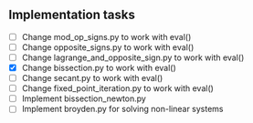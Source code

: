 ## Implementation tasks
- [ ] Change mod_op_signs.py to work with eval()
- [ ] Change opposite_signs.py to work with eval()
- [ ] Change lagrange_and_opposite_sign.py to work with eval()
- [x] Change bissection.py to work with eval()
- [ ] Change secant.py to work with eval()
- [ ] Change fixed_point_iteration.py to work with eval()
- [ ] Implement bissection_newton.py
- [ ] Implement broyden.py for solving non-linear systems
